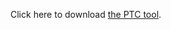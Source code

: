 Click here to download [the PTC tool][another place].

[another place]:www.ptc.com/academic-program/products/free-software/creo-download
